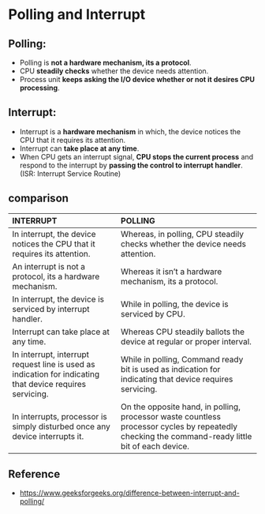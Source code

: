 # Polling and Interrupt

## Polling:
- Polling is <b>not a hardware mechanism, its a protocol</b>.
- CPU <b>steadily checks</b> whether the device needs attention. 
- Process unit <b>keeps asking the I/O device whether or not it desires CPU processing</b>. 


## Interrupt:
- Interrupt is a <b>hardware mechanism</b> in which, the device notices the CPU that it requires its attention. 
- Interrupt can <b>take place at any time</b>. 
- When CPU gets an interrupt signal, <b>CPU stops the current process</b> and respond to the interrupt 
by <b>passing the control to interrupt handler</b>. (ISR: Interrupt Service Routine)


## comparison
| INTERRUPT | POLLING |
| :--- | :--- |
| In interrupt, the device notices the CPU that it requires its attention. | Whereas, in polling, CPU steadily checks whether the device needs attention.|
| An interrupt is not a protocol, its a hardware mechanism. | Whereas it isn’t a hardware mechanism, its a protocol.|
| In interrupt, the device is serviced by interrupt handler. | While in polling, the device is serviced by CPU.|
| Interrupt can take place at any time. | Whereas CPU steadily ballots the device at regular or proper interval.|
| In interrupt, interrupt request line is used as indication for indicating that device requires servicing. | While in polling, Command ready bit is used as indication for indicating that device requires servicing.|
| In interrupts, processor is simply disturbed once any device interrupts it. | On the opposite hand, in polling, processor waste countless processor cycles by repeatedly checking the command-ready little bit of each device.|


## Reference
- https://www.geeksforgeeks.org/difference-between-interrupt-and-polling/
